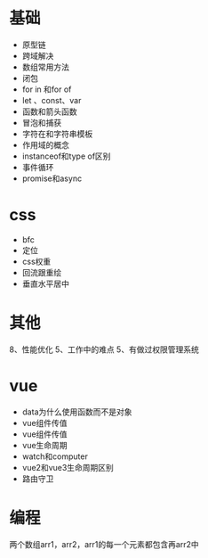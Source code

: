 # 基础

- 原型链
- 跨域解决
- 数组常用方法
- 闭包
- for in 和for of
- let 、const、var
- 函数和箭头函数
- 冒泡和捕获
- 字符在和字符串模板
- 作用域的概念
- instanceof和type of区别
- 事件循环
- promise和async

# css

- bfc
- 定位
- css权重
- 回流跟重绘
- 垂直水平居中

# 其他

8、性能优化
5、工作中的难点
5、有做过权限管理系统

# vue

- data为什么使用函数而不是对象
- vue组件传值
- vue组件传值
- vue生命周期
- watch和computer
- vue2和vue3生命周期区别
- 路由守卫

# 编程

两个数组arr1，arr2，arr1的每一个元素都包含再arr2中
